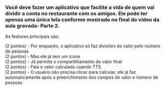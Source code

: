 ### Você deve fazer um aplicativo que facilite a vida de quem vai dividir a conta no restaurante com os amigos. Ele pode ter apenas uma única tela conforme mostrado no final do vídeo da aula gravada- Parte 2.
As features principais são: 

(2 pontos) - Por enquanto, o aplicativo só faz divisões do valor pelo número de pessoas
<br>
(2 pontos) - Mas ele já tem um ícone 
<br>
(2 pontos) - Já permite o compartilhamento do valor final
<br>
(2 pontos) - Fala o valor calculado usando TTS
<br>
(2 pontos) - O usuário não precisa clicar para calcular, ele já faz automaticamente após o preenchimento dos campos de valor e número de pessoas
